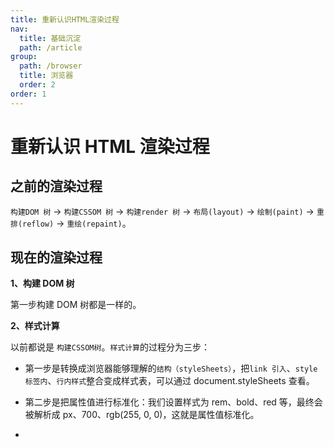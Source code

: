 ```yaml
---
title: 重新认识HTML渲染过程
nav:
  title: 基础沉淀
  path: /article
group:
  path: /browser
  title: 浏览器
  order: 2
order: 1
---
```


# 重新认识 HTML 渲染过程

## 之前的渲染过程

`构建DOM 树` -> `构建CSSOM 树` -> `构建render 树` -> `布局(layout)` -> `绘制(paint)` -> `重排(reflow)` -> `重绘(repaint)`。

## 现在的渲染过程

**1、构建 DOM 树**

第一步构建 DOM 树都是一样的。

**2、样式计算**

以前都说是 `构建CSSOM树`。`样式计算`的过程分为三步：

- 第一步是转换成浏览器能够理解的`结构（styleSheets）`，把`link 引入`、`style 标签内`、`行内样式`整合变成样式表，可以通过 document.styleSheets 查看。

- 第二步是把属性值进行标准化：我们设置样式为 rem、bold、red 等，最终会被解析成 px、700、rgb(255, 0, 0)，这就是属性值标准化。

-
